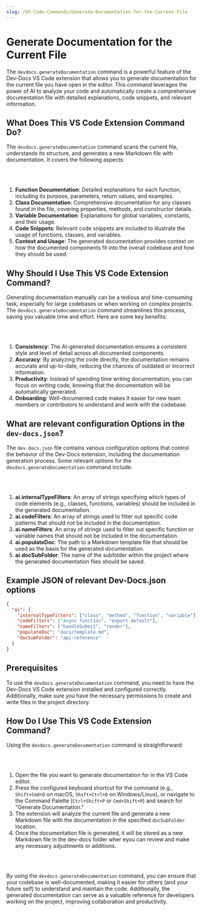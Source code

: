 ```yaml
---
slug: /VS-Code-Commands/Generate-Documentation-for-the-Current-File
---
```


# Generate Documentation for the Current File

The `devdocs.generateDocumentation` command is a powerful feature of the Dev-Docs VS Code extension that allows you to generate documentation for the current file you have open in the editor. This command leverages the power of AI to analyze your code and automatically create a comprehensive documentation file with detailed explanations, code snippets, and relevant information.

## What Does This VS Code Extension Command Do?

The `devdocs.generateDocumentation` command scans the current file, understands its structure, and generates a new Markdown file with documentation. It covers the following aspects:

<br></br>

1. **Function Documentation**: Detailed explanations for each function, including its purpose, parameters, return values, and examples.
2. **Class Documentation**: Comprehensive documentation for any classes found in the file, covering properties, methods, and constructor details.
3. **Variable Documentation**: Explanations for global variables, constants, and their usage.
4. **Code Snippets**: Relevant code snippets are included to illustrate the usage of functions, classes, and variables.
5. **Context and Usage**: The generated documentation provides context on how the documented components fit into the overall codebase and how they should be used.

## Why Should I Use This VS Code Extension Command?

Generating documentation manually can be a tedious and time-consuming task, especially for large codebases or when working on complex projects. The `devdocs.generateDocumentation` command streamlines this process, saving you valuable time and effort. Here are some key benefits:

<br></br>

1. **Consistency**: The AI-generated documentation ensures a consistent style and level of detail across all documented components.
2. **Accuracy**: By analyzing the code directly, the documentation remains accurate and up-to-date, reducing the chances of outdated or incorrect information.
3. **Productivity**: Instead of spending time writing documentation, you can focus on writing code, knowing that the documentation will be automatically generated.
4. **Onboarding**: Well-documented code makes it easier for new team members or contributors to understand and work with the codebase.

## What are relevant configuration Options in the `dev-docs.json`?

The `dev-docs.json` file contains various configuration options that control the behavior of the Dev-Docs extension, including the documentation generation process. Some relevant options for the `devdocs.generateDocumentation` command include:

<br></br>

1. **ai.internalTypeFilters**: An array of strings specifying which types of code elements (e.g., classes, functions, variables) should be included in the generated documentation.
2. **ai.codeFilters**: An array of strings used to filter out specific code patterns that should not be included in the documentation.
3. **ai.nameFilters**: An array of strings used to filter out specific function or variable names that should not be included in the documentation.
4. **ai.populateDoc**: The path to a Markdown template file that should be used as the basis for the generated documentation.
5. **ai.docSubFolder**: The name of the subfolder within the project where the generated documentation files should be saved.

## Example JSON of relevant Dev-Docs.json options

```json
{
  "ai": {
    "internalTypeFilters": ["class", "method", "function", "variable"],
    "codeFilters": ["async function", "export default"],
    "nameFilters": ["handleSubmit", "render"],
    "populateDoc": "docs/template.md",
    "docSubFolder": "api-reference"
  }
}
```

## Prerequisites

To use the `devdocs.generateDocumentation` command, you need to have the Dev-Docs VS Code extension installed and configured correctly. Additionally, make sure you have the necessary permissions to create and write files in the project directory.

## How Do I Use This VS Code Extension Command?

Using the `devdocs.generateDocumentation` command is straightforward:

<br></br>

1. Open the file you want to generate documentation for in the VS Code editor.
2. Press the configured keyboard shortcut for the command (e.g., `Shift+Cmd+D` on macOS, `Shift+Ctrl+D` on Windows/Linux), or navigate to the Command Palette (`Ctrl+Shift+P` or `Cmd+Shift+P`) and search for "Generate Documentation."
3. The extension will analyze the current file and generate a new Markdown file with the documentation in the specified `docSubFolder` location.
4. Once the documentation file is generated, it will be stored as a new Markdown file in the dev-docs folder wher eyou can review and make any necessary adjustments or additions.

<br></br>

By using the `devdocs.generateDocumentation` command, you can ensure that your codebase is well-documented, making it easier for others (and your future self) to understand and maintain the code. Additionally, the generated documentation can serve as a valuable reference for developers working on the project, improving collaboration and productivity.
  
  